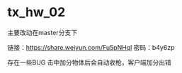 # tx_hw_02
主要改动在master分支下


链接：https://share.weiyun.com/Fu5pNHql 密码：b4y6zp


存在一些BUG 击中加分物体后会自动收枪，客户端加分出错
